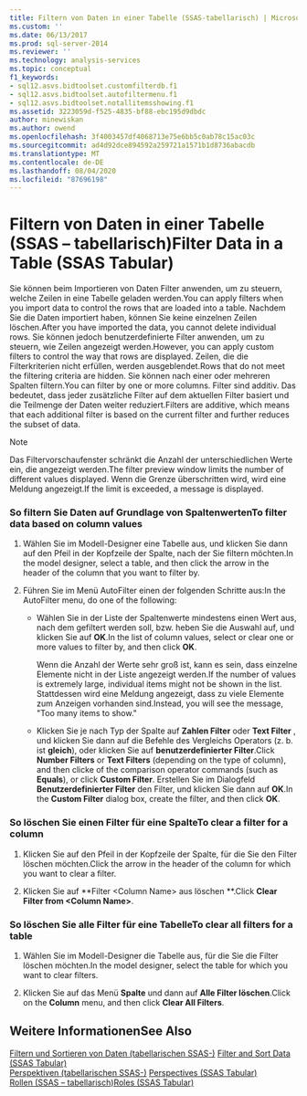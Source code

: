 ```yaml
---
title: Filtern von Daten in einer Tabelle (SSAS-tabellarisch) | Microsoft-Dokumentation
ms.custom: ''
ms.date: 06/13/2017
ms.prod: sql-server-2014
ms.reviewer: ''
ms.technology: analysis-services
ms.topic: conceptual
f1_keywords:
- sql12.asvs.bidtoolset.customfilterdb.f1
- sql12.asvs.bidtoolset.autofiltermenu.f1
- sql12.asvs.bidtoolset.notallitemsshowing.f1
ms.assetid: 3223059d-f525-4835-bf88-ebc195d9dbdc
author: minewiskan
ms.author: owend
ms.openlocfilehash: 3f4003457df4068713e75e6bb5c0ab78c15ac03c
ms.sourcegitcommit: ad4d92dce894592a259721a1571b1d8736abacdb
ms.translationtype: MT
ms.contentlocale: de-DE
ms.lasthandoff: 08/04/2020
ms.locfileid: "87696198"
---
```

# <a name="filter-data-in-a-table-ssas-tabular"></a><span data-ttu-id="86969-102">Filtern von Daten in einer Tabelle (SSAS – tabellarisch)</span><span class="sxs-lookup"><span data-stu-id="86969-102">Filter Data in a Table (SSAS Tabular)</span></span>
  <span data-ttu-id="86969-103">Sie können beim Importieren von Daten Filter anwenden, um zu steuern, welche Zeilen in eine Tabelle geladen werden.</span><span class="sxs-lookup"><span data-stu-id="86969-103">You can apply filters when you import data to control the rows that are loaded into a table.</span></span> <span data-ttu-id="86969-104">Nachdem Sie die Daten importiert haben, können Sie keine einzelnen Zeilen löschen.</span><span class="sxs-lookup"><span data-stu-id="86969-104">After you have imported the data, you cannot delete individual rows.</span></span> <span data-ttu-id="86969-105">Sie können jedoch benutzerdefinierte Filter anwenden, um zu steuern, wie Zeilen angezeigt werden.</span><span class="sxs-lookup"><span data-stu-id="86969-105">However, you can apply custom filters to control the way that rows are displayed.</span></span> <span data-ttu-id="86969-106">Zeilen, die die Filterkriterien nicht erfüllen, werden ausgeblendet.</span><span class="sxs-lookup"><span data-stu-id="86969-106">Rows that do not meet the filtering criteria are hidden.</span></span> <span data-ttu-id="86969-107">Sie können nach einer oder mehreren Spalten filtern.</span><span class="sxs-lookup"><span data-stu-id="86969-107">You can filter by one or more columns.</span></span> <span data-ttu-id="86969-108">Filter sind additiv. Das bedeutet, dass jeder zusätzliche Filter auf dem aktuellen Filter basiert und die Teilmenge der Daten weiter reduziert.</span><span class="sxs-lookup"><span data-stu-id="86969-108">Filters are additive, which means that each additional filter is based on the current filter and further reduces the subset of data.</span></span>  
  
> [!NOTE]  
>  <span data-ttu-id="86969-109">Das Filtervorschaufenster schränkt die Anzahl der unterschiedlichen Werte ein, die angezeigt werden.</span><span class="sxs-lookup"><span data-stu-id="86969-109">The filter preview window limits the number of different values displayed.</span></span> <span data-ttu-id="86969-110">Wenn die Grenze überschritten wird, wird eine Meldung angezeigt.</span><span class="sxs-lookup"><span data-stu-id="86969-110">If the limit is exceeded, a message is displayed.</span></span>  
  
### <a name="to-filter-data-based-on-column-values"></a><span data-ttu-id="86969-111">So filtern Sie Daten auf Grundlage von Spaltenwerten</span><span class="sxs-lookup"><span data-stu-id="86969-111">To filter data based on column values</span></span>  
  
1.  <span data-ttu-id="86969-112">Wählen Sie im Modell-Designer eine Tabelle aus, und klicken Sie dann auf den Pfeil in der Kopfzeile der Spalte, nach der Sie filtern möchten.</span><span class="sxs-lookup"><span data-stu-id="86969-112">In the model designer, select a table, and then click the arrow in the header of the column that you want to filter by.</span></span>  
  
2.  <span data-ttu-id="86969-113">Führen Sie im Menü AutoFilter einen der folgenden Schritte aus:</span><span class="sxs-lookup"><span data-stu-id="86969-113">In the AutoFilter menu, do one of the following:</span></span>  
  
    -   <span data-ttu-id="86969-114">Wählen Sie in der Liste der Spaltenwerte mindestens einen Wert aus, nach dem gefiltert werden soll, bzw. heben Sie die Auswahl auf, und klicken Sie auf **OK**.</span><span class="sxs-lookup"><span data-stu-id="86969-114">In the list of column values, select or clear one or more values to filter by, and then click **OK**.</span></span>  
  
         <span data-ttu-id="86969-115">Wenn die Anzahl der Werte sehr groß ist, kann es sein, dass einzelne Elemente nicht in der Liste angezeigt werden.</span><span class="sxs-lookup"><span data-stu-id="86969-115">If the number of values is extremely large, individual items might not be shown in the list.</span></span> <span data-ttu-id="86969-116">Stattdessen wird eine Meldung angezeigt, dass zu viele Elemente zum Anzeigen vorhanden sind.</span><span class="sxs-lookup"><span data-stu-id="86969-116">Instead, you will see the message, "Too many items to show."</span></span>  
  
    -   <span data-ttu-id="86969-117">Klicken Sie je nach Typ der Spalte auf **Zahlen Filter** oder **Text Filter** , und klicken Sie dann auf die Befehle des Vergleichs Operators (z. b. ist **gleich**), oder klicken Sie auf **benutzerdefinierter Filter**.</span><span class="sxs-lookup"><span data-stu-id="86969-117">Click **Number Filters** or **Text Filters** (depending on the type of column), and then clicke of the comparison operator commands (such as **Equals**), or click **Custom Filter**.</span></span> <span data-ttu-id="86969-118">Erstellen Sie im Dialogfeld **Benutzerdefinierter Filter** den Filter, und klicken Sie dann auf **OK**.</span><span class="sxs-lookup"><span data-stu-id="86969-118">In the **Custom Filter** dialog box, create the filter, and then click **OK**.</span></span>  
  
### <a name="to-clear-a-filter-for-a-column"></a><span data-ttu-id="86969-119">So löschen Sie einen Filter für eine Spalte</span><span class="sxs-lookup"><span data-stu-id="86969-119">To clear a filter for a column</span></span>  
  
1.  <span data-ttu-id="86969-120">Klicken Sie auf den Pfeil in der Kopfzeile der Spalte, für die Sie den Filter löschen möchten.</span><span class="sxs-lookup"><span data-stu-id="86969-120">Click the arrow in the header of the column for which you want to clear a filter.</span></span>  
  
2.  <span data-ttu-id="86969-121">Klicken Sie auf \*\*Filter \<Column Name> aus löschen \*\*.</span><span class="sxs-lookup"><span data-stu-id="86969-121">Click **Clear Filter from \<Column Name>**.</span></span>  
  
### <a name="to-clear-all-filters-for-a-table"></a><span data-ttu-id="86969-122">So löschen Sie alle Filter für eine Tabelle</span><span class="sxs-lookup"><span data-stu-id="86969-122">To clear all filters for a table</span></span>  
  
1.  <span data-ttu-id="86969-123">Wählen Sie im Modell-Designer die Tabelle aus, für die Sie die Filter löschen möchten.</span><span class="sxs-lookup"><span data-stu-id="86969-123">In the model designer, select the table for which you want to clear filters.</span></span>  
  
2.  <span data-ttu-id="86969-124">Klicken Sie auf das Menü **Spalte** und dann auf **Alle Filter löschen**.</span><span class="sxs-lookup"><span data-stu-id="86969-124">Click on the **Column** menu, and then click **Clear All Filters**.</span></span>  
  
## <a name="see-also"></a><span data-ttu-id="86969-125">Weitere Informationen</span><span class="sxs-lookup"><span data-stu-id="86969-125">See Also</span></span>  
 <span data-ttu-id="86969-126">[Filtern und Sortieren von Daten &#40;tabellarischen SSAS-&#41;](../filter-and-sort-data-ssas-tabular.md) </span><span class="sxs-lookup"><span data-stu-id="86969-126">[Filter and Sort Data &#40;SSAS Tabular&#41;](../filter-and-sort-data-ssas-tabular.md) </span></span>  
 <span data-ttu-id="86969-127">[Perspektiven &#40;tabellarischen SSAS-&#41;](perspectives-ssas-tabular.md) </span><span class="sxs-lookup"><span data-stu-id="86969-127">[Perspectives &#40;SSAS Tabular&#41;](perspectives-ssas-tabular.md) </span></span>  
 [<span data-ttu-id="86969-128">Rollen &#40;SSAS – tabellarisch&#41;</span><span class="sxs-lookup"><span data-stu-id="86969-128">Roles &#40;SSAS Tabular&#41;</span></span>](roles-ssas-tabular.md)  
  
  
